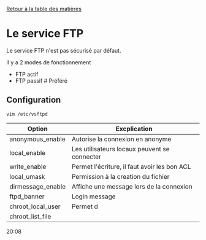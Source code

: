 [Retour à la table des matières](../README.md)

# Le service FTP

Le service FTP n'est pas sécurisé par défaut.

Il y a 2 modes de fonctionnement

- FTP actif
- FTP passif # Préféré

## Configuration

```
vim /etc/vsftpd
```

| Option | Excplication |
| - | - |
| anonymous_enable | Autorise la connexion en anonyme |
| local_enable | Les utilisateurs locaux peuvent se connecter |
| write_enable | Permet l'écriture, il faut avoir les bon ACL |
| local_umask | Permission à la creation du fichier |
| dirmessage_enable | Affiche une message lors de la connexion |
| ftpd_banner | Login message |
| chroot_local_user | Permet d |
| chroot_list_file |  |

20:08
